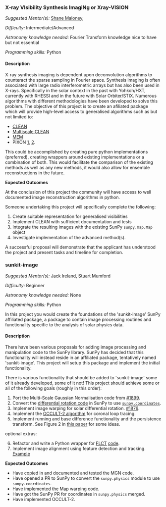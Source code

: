 ### X-ray VIsibility Synthesis ImagiNg or Xray-VISION

*Suggested Mentor(s):* [Shane Maloney](),

*Difficulty:* Intermediate/Advanced

*Astronomy knowledge needed:* Fourier Transform knowledge nice to have but not essential

*Programming skills:* Python

#### Description

X-ray synthesis imaging is dependent upon deconvolution algorithms to counteract
the sparse sampling in Fourier space. Synthesis imaging is often associated
with large radio interferometric arrays but has also been used in X-rays.
Specifically in the solar context in the past with Yohkoh/HXT, currently with
RHESSI and in the future with Solar Orbiter/STIX. Numerous algorithms with
different methodologies have been developed to solve this problem.
The objective of this project is to create an afiliated package which will
provide high-level access to generalised algorithms such as but not limited to:

* [CLEAN](http://adsabs.harvard.edu/abs/1974A%26AS...15..417H)
* [Multiscale CLEAN](https://ieeexplore.ieee.org/document/4703304/) 
* [MEM](http://iopscience.iop.org/article/10.1086/498225)
* PIXON [1](iopscience.iop.org/article/10.1086/133207), [2](adsabs.harvard.edu/abs/2001MNRAS.324..108E).

This could be accomplished by creating pure python implementations (preferred),
creating wrappers around existing implementations or a combination of both. This
would facilitate the comparison of the existing methods as well as any new
methods, it would also allow for ensemble reconstructions in the future.

**Expected Outcomes**

At the conclusion of this project the community will have access to well documented
image reconstruction algorithms in python.

Someone undertaking this project will specifically complete the following:
1. Create suitable representation for generalised visibilities 
1. Implement CLEAN with sufficient documentation and tests
1. Integrate the resulting images with the existing SunPy `sunpy.map.Map` object
1. Investigate implementation of the advanced method(s).

A successful proposal will demonstrate that the applicant has understood the
project and present tasks and timeline for completion.


### sunkit-image

*Suggested Mentor(s):* [Jack Ireland](https://github.com/wafels), [Stuart Mumford](http://github.com/Cadair)

*Difficulty:* Beginner

*Astronomy knowledge needed:* None

*Programming skills:* Python


In this project you would create the foundations of the 'sunkit-image' SunPy
affiliated package, a package to contain image processing routines and
functionality specific to the analysis of solar physics data.

#### Description

There have been various proposals for adding image processing and manipulation
code to the SunPy library. SunPy has decided that this functionality will
instead reside in an affiliated package, tentatively named 'sunkit-image'. This
project will setup this package and implement the initial functionality.

There is various functionality that should be added to 'sunkit-image' some of it
already developed, some of it not! This project should achieve some or all of
the following goals (roughly in this order):

1. Port the Multi-Scale Gaussian Normalisation code from [#1899](https://github.com/sunpy/sunpy/pull/1899).
2. Convert the [differential rotation code](https://github.com/sunpy/sunpy/blob/master/sunpy/physics/differential_rotation.py) in SunPy to use [`sunpy.coordinates`](https://github.com/sunpy/sunpy/tree/master/sunpy/map).
3. Implement image warping for solar differential rotation. [#1876](https://github.com/sunpy/sunpy/pull/1876).
4. Implement the [OCCULT-2 algorithm](http://arxiv.org/abs/1307.5046) for coronal loop tracing.
5. Implement running and base difference functionality and the persistence transform. See Figure 2 in [this paper](http://iopscience.iop.org/article/10.1088/0004-637X/736/2/102/pdf) for some ideas.

optional extras:

6. Refactor and write a Python wrapper for [FLCT](https://arxiv.org/abs/0712.4289) [code](http://solarmuri.ssl.berkeley.edu/overview/publicdownloads/software.html).
8. Implement image alignment using feature detection and tracking. [Example](http://scikit-image.org/docs/dev/auto_examples/features_detection/plot_brief.html)


**Expected Outcomes**

* Have copied in and documented and tested the MGN code.
* Have opened a PR to SunPy to convert the `sunpy.physics` module to use `sunpy.coordinates`.
* Have implemented the Map warping code.
* Have got the SunPy PR for coordinates in `sunpy.physics` merged.
* Have implemented OCCULT-2.

